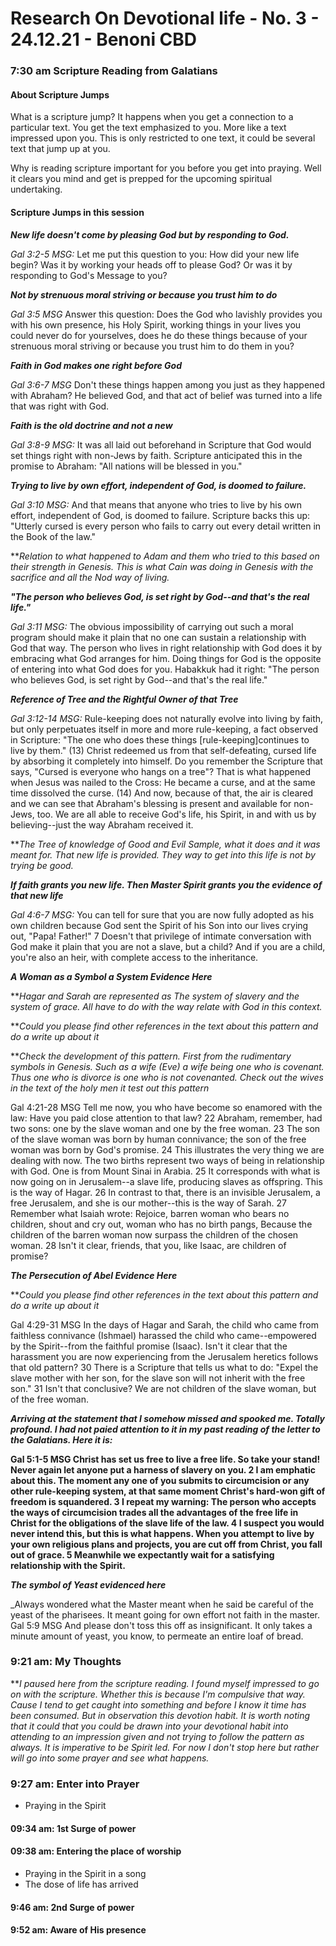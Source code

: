# Research On Devotional life - No. 3 - 24.12.21 - Benoni CBD

### 7:30 am Scripture Reading from Galatians

#### About Scripture Jumps
What is a scripture jump? It happens when you get a connection to a particular text. You get the text emphasized to you. More like a text impressed upon you. This is only restricted to one text, it could be several text that jump up at you.

Why is reading scripture important for you before you get into praying. Well it clears you mind and get is prepped for the upcoming spiritual undertaking.

#### Scripture Jumps in this session

**_New life doesn't come by pleasing God but by responding to God._**

_Gal 3:2-5 MSG:_ Let me put this question to you: How did your new life begin? Was it by working your heads off to please God? Or was it by responding to God's Message to you?


**_Not by strenuous moral striving or because you trust him to do_**

_Gal 3:5 MSG_ Answer this question: Does the God who lavishly provides you with his own presence, his Holy Spirit, working things in your lives you could never do for yourselves, does he do these things because of your strenuous moral striving or because you trust him to do them in you?

**_Faith in God makes one right before God_**

_Gal 3:6-7 MSG_ Don't these things happen among you just as they happened with Abraham? He believed God, and that act of belief was turned into a life that was right with God.


**_Faith is the old doctrine and not a new_**

_Gal 3:8-9 MSG:_ It was all laid out beforehand in Scripture that God would set things right with non-Jews by faith. Scripture anticipated this in the promise to Abraham: "All nations will be blessed in you."


**_Trying to live by own effort, independent of God, is doomed to failure._**

_Gal 3:10 MSG:_  And that means that anyone who tries to live by his own effort, independent of God, is doomed to failure. Scripture backs this up: "Utterly cursed is every person who fails to carry out every detail written in the Book of the law."

**_Relation to what happened to Adam and them who tried to this based on their strength in Genesis. This is what Cain was doing in Genesis with the sacrifice and all the Nod way of living._

**_"The person who believes God, is set right by God--and that's the real life."_**

_Gal 3:11 MSG:_  The obvious impossibility of carrying out such a moral program should make it plain that no one can sustain a relationship with God that way. The person who lives in right relationship with God does it by embracing what God arranges for him. Doing things for God is the opposite of entering into what God does for you. Habakkuk had it right: "The person who believes God, is set right by God--and that's the real life."

**_Reference of Tree and the Rightful Owner of that Tree_**

_Gal 3:12-14 MSG:_  Rule-keeping does not naturally evolve into living by faith, but only perpetuates itself in more and more rule-keeping, a fact observed in Scripture: "The one who does these things [rule-keeping]continues to live by them."  (13)  Christ redeemed us from that self-defeating, cursed life by absorbing it completely into himself. Do you remember the Scripture that says, "Cursed is everyone who hangs on a tree"? That is what happened when Jesus was nailed to the Cross: He became a curse, and at the same time dissolved the curse.  (14)  And now, because of that, the air is cleared and we can see that Abraham's blessing is present and available for non-Jews, too. We are all able to receive God's life, his Spirit, in and with us by believing--just the way Abraham received it.

 **_The Tree of knowledge of Good and Evil Sample, what it does and it was meant for. That new life is provided. They way to get into this life is not by trying be good._

**_If faith grants you new life. Then Master Spirit grants you the evidence of that new life_**

_Gal 4:6-7 MSG:_  You can tell for sure that you are now fully adopted as his own children because God sent the Spirit of his Son into our lives crying out, "Papa! Father!"  7  Doesn't that privilege of intimate conversation with God make it plain that you are not a slave, but a child? And if you are a child, you're also an heir, with complete access to the inheritance.

**_A Woman as a Symbol a System Evidence Here_**

**_Hagar and Sarah are represented as The system of slavery and the system of grace. All have to do with the way relate with God in this context._

**_Could you please find other references in the text about this pattern and do a write up about it_

**_Check the development of this pattern. First from the rudimentary symbols in Genesis. Such as a wife (Eve) a wife being one who is covenant. Thus one who is divorce is one who is not covenanted. Check out the wives in the text of the holy men it test out this pattern_


Gal 4:21-28 MSG  Tell me now, you who have become so enamored with the law: Have you paid close attention to that law?  22  Abraham, remember, had two sons: one by the slave woman and one by the free woman.  23  The son of the slave woman was born by human connivance; the son of the free woman was born by God's promise.  24  This illustrates the very thing we are dealing with now. The two births represent two ways of being in relationship with God. One is from Mount Sinai in Arabia.  25  It corresponds with what is now going on in Jerusalem--a slave life, producing slaves as offspring. This is the way of Hagar.  26  In contrast to that, there is an invisible Jerusalem, a free Jerusalem, and she is our mother--this is the way of Sarah.  27  Remember what Isaiah wrote: Rejoice, barren woman who bears no children, shout and cry out, woman who has no birth pangs, Because the children of the barren woman now surpass the children of the chosen woman.  28  Isn't it clear, friends, that you, like Isaac, are children of promise?

**_The Persecution of Abel Evidence Here_**

**_Could you please find other references in the text about this pattern and do a write up about it_

Gal 4:29-31 MSG  In the days of Hagar and Sarah, the child who came from faithless connivance (Ishmael) harassed the child who came--empowered by the Spirit--from the faithful promise (Isaac). Isn't it clear that the harassment you are now experiencing from the Jerusalem heretics follows that old pattern?  30  There is a Scripture that tells us what to do: "Expel the slave mother with her son, for the slave son will not inherit with the free son."  31  Isn't that conclusive? We are not children of the slave woman, but of the free woman.

**_Arriving at the statement that I somehow missed and spooked me. Totally profound. I had not paied attention to it in my past reading of the letter to the Galatians. Here it is:_**

**Gal 5:1-5 MSG  Christ has set us free to live a free life. So take your stand! Never again let anyone put a harness of slavery on you.  2  I am emphatic about this. The moment any one of you submits to circumcision or any other rule-keeping system, at that same moment Christ's hard-won gift of freedom is squandered.  3  I repeat my warning: The person who accepts the ways of circumcision trades all the advantages of the free life in Christ for the obligations of the slave life of the law.  4  I suspect you would never intend this, but this is what happens. When you attempt to live by your own religious plans and projects, you are cut off from Christ, you fall out of grace.  5  Meanwhile we expectantly wait for a satisfying relationship with the Spirit.**

**_The symbol of Yeast evidenced here_**

_Always wondered what the Master meant when he said be careful of the yeast of the pharisees. It meant going for own effort not faith in the master.
Gal 5:9 MSG  And please don't toss this off as insignificant. It only takes a minute amount of yeast, you know, to permeate an entire loaf of bread.

### 9:21 am: My Thoughts
**_I paused here from the scripture reading. I found myself impressed to go on with the scripture. Whether this is because I'm compulsive that way. Cause I tend to get caught into something and before I know it time has been consumed. But in observation this devotion habit. It is worth noting that it could that you could be drawn into your devotional habit into attending to an impression given and not trying to follow the pattern as always. It is imperative to be Spirit led. For now I don't stop here but rather will go into some prayer and see what happens._

### 9:27 am: Enter into Prayer
* Praying in the Spirit

#### 09:34 am: 1st Surge of power

#### 09:38 am: Entering the place of worship
* Praying in the Spirit in a song
* The dose of life has arrived

#### 9:46 am: 2nd Surge of power

#### 9:52 am: Aware of His presence
